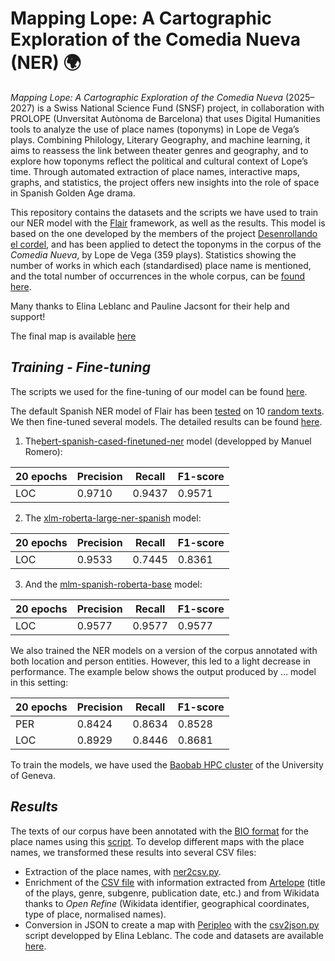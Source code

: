 # Mapping Lope: A Cartographic Exploration of the Comedia Nueva (NER) 🌍

_Mapping Lope: A Cartographic Exploration of the Comedia Nueva_ (2025–2027) is a Swiss National Science Fund (SNSF) project, in collaboration with PROLOPE (Unversitat Autònoma de Barcelona) that uses Digital Humanities tools to analyze the use of place names (toponyms) in Lope de Vega’s plays. Combining Philology, Literary Geography, and machine learning, it aims to reassess the link between theater genres and geography, and to explore how toponyms reflect the political and cultural context of Lope’s time. Through automated extraction of place names, interactive maps, graphs, and statistics, the project offers new insights into the role of space in Spanish Golden Age drama.

This repository contains the datasets and the scripts we have used to train our NER model with the [Flair](https://github.com/flairNLP/flair) framework, as well as the results. This model is based on the one developed by the members of the project [Desenrollando el cordel](https://github.com/DesenrollandoElCordel/pliegos-ner), and has been applied to detect the toponyms in the corpus of the _Comedia Nueva_, by Lope de Vega (359 plays). Statistics showing the number of works in which each (standardised) place name is mentioned, and the total number of occurrences in the whole corpus, can be [found here](https://github.com/MiguelBetti/Lope_ner/blob/main/csv/Estadisticas.csv).

Many thanks to Elina Leblanc and Pauline Jacsont for their help and support!

The final map is available [here](https://miguelbetti.github.io/Lope_peripleo/#/?/?/?/mode=points)

## ***Training - Fine-tuning***
The scripts we used for the fine-tuning of our model can be found [here](https://github.com/MappingLope/LOPE_NER/tree/main/codes).

The default Spanish NER model of Flair has been [tested](https://github.com/MappingLope/LOPE_NER/blob/main/codes/NER_TEST.py) on 10 [random texts](https://github.com/MappingLope/LOPE_NER/tree/main/corpus/corpus_test). We then fine-tuned several models. The detailed results can be found [here](https://github.com/MappingLope/LOPE_NER/tree/main/results/).

1. The[bert-spanish-cased-finetuned-ner](https://huggingface.co/mrm8488/bert-spanish-cased-finetuned-ner) model (developped by Manuel Romero):

| 20 epochs     | Precision | Recall | F1-score |
|---------------|-----------|--------|----------|
| LOC           | 0.9710    | 0.9437 | 0.9571   |

2. The [xlm-roberta-large-ner-spanish](https://huggingface.co/MMG/xlm-roberta-large-ner-spanish) model:

| 20 epochs     | Precision | Recall | F1-score |
|---------------|-----------|--------|----------|
| LOC           | 0.9533    | 0.7445 | 0.8361   |

3. And the [mlm-spanish-roberta-base](https://huggingface.co/MMG/mlm-spanish-roberta-base) model:


| 20 epochs    | Precision | Recall | F1-score |
|--------------|-----------|--------|----------|
| LOC          | 0.9577    | 0.9577 | 0.9577   |

We also trained the NER models on a version of the corpus annotated with both location and person entities. However, this led to a light decrease in performance. The example below shows the output produced by ... model in this setting:

| 20 epochs	   | Precision | Recall | F1-score |
|--------------|-----------|--------|----------|
| PER          |  0.8424   | 0.8634 | 0.8528   |
| LOC          |  0.8929   | 0.8446 | 0.8681   |


To train the models, we have used the [Baobab HPC cluster](https://www.unige.ch/eresearch/en/services/hpc/) of the University of Geneva.


## ***Results***

The texts of our corpus have been annotated with the [BIO format](https://en.wikipedia.org/wiki/Inside%E2%80%93outside%E2%80%93beginning_(tagging)) for the place names using this [script](https://github.com/MiguelBetti/Lope_ner/blob/main/NER_LOPE.py). To develop different maps with the place names, we transformed these results into several CSV files:

- Extraction of the place names, with [ner2csv.py](https://github.com/MiguelBetti/Lope_ner/blob/main/tools/ner2csv.ipynb).
- Enrichment of the [CSV file]() with information extracted from [Artelope](https://artelope.uv.es/basededatos/index.php) (title of the plays, genre, subgenre, publication date, etc.) and from Wikidata thanks to *Open Refine* (Wikidata identifier, geographical coordinates, type of place, normalised names).
- Conversion in JSON to create a map with [Peripleo](https://github.com/britishlibrary/peripleo) with the [csv2json.py](https://github.com/MiguelBetti/Lope_ner/blob/main/tools/csv2json.ipynb) script developped by Elina Leblanc. The code and datasets are available [here](https://github.com/MiguelBetti/Lope_peripleo).